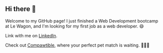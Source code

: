 ## Hi there 👋

Welcome to my GitHub page! I just finished a Web Development bootcamp at Le Wagon, and I'm looking for my first job as a web developer. 😄

Link with me on [LinkedIn](https://www.linkedin.com/in/miguelines/).

Check out [Compawtible](https://www.compawtible.me), where your perfect pet match is waiting. 🐶🐱🐹




<!--
**migueljpi/migueljpi** is a ✨ _special_ ✨ repository because its `README.md` (this file) appears on your GitHub profile.

Here are some ideas to get you started:

- 🔭 I’m currently working on ...
- 🌱 I’m currently learning ...
- 👯 I’m looking to collaborate on ...
- 🤔 I’m looking for help with ...
- 💬 Ask me about ...
- 📫 How to reach me: ...
- 😄 Pronouns: ...
- ⚡ Fun fact: ...
-->
